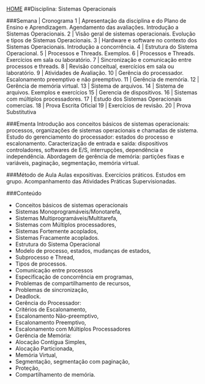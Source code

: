 [HOME](https://github.com/lucastafarelbs/Ensino-Superior-de-Informatica-GRATUITO) 
##Disciplina: Sistemas Operacionais

###Semana | Cronograma
1	| Apresentação da disciplina e do Plano de Ensino e Aprendizagem. Agendamento das avaliações. Introdução a Sistemas Operacionais.
2	| Visão geral de sistemas operacionais. Evolução e tipos de Sistemas Operacionais.
3	| Hardware e software no contexto dos Sistemas Operacionais. Introdução a concorrência.
4	| Estrutura do Sistema Operacional.
5	| Processos e Threads. Exemplos.
6	| Processos e Threads. Exercícios em sala ou laboratório.
7	| Sincronização e comunicação entre processos e threads.
8	| Revisão conceitual, exercícios em sala ou laboratório.
9	| Atividades de Avaliação.
10	| Gerência do processador. Escalonamento preemptivo e não preemptivo.
11	| Gerência de memória.
12	| Gerência de memória virtual.
13	| Sistema de arquivos.
14	| Sistema de arquivos. Exemplos e exercícios
15	| Gerencia de dispositivos.
16	| Sistemas com múltiplos processadores.
17	| Estudo dos Sistemas Operacionais comercias.
18	| Prova Escrita Oficial
19	| Exercícios de revisão.
20	| Prova Substitutiva


###Ementa
Introdução aos conceitos básicos de sistemas operacionais: processos, organizações de sistemas operacionais e chamadas de sistema. Estudo do gerenciamento do processador: estados do processo e escalonamento. Caracterização de entrada e saída: dispositivos controladores, softwares de E/S, interrupções, dependência e independência. Abordagem de gerência de memória: partições fixas e variáveis, paginação, segmentação, memória virtual.

###Método de Aula
Aulas expositivas. Exercícios práticos. Estudos em grupo. Acompanhamento das Atividades Práticas Supervisionadas.

###Conteúdo
- Conceitos básicos de sistemas operacionais
- Sistemas Monoprogramáveis/Monotarefa,
- Sistemas Multiprogramáveis/Multitarefa,
- Sistemas com Múltiplos processadores,
- Sistemas Fortemente acoplados,
- Sistemas Fracamente acoplados.
- Estrutura do Sistema Operacional
- Modelo de processo, estados, mudanças de estados,
- Subprocesso e Thread,
- Tipos de processos.
- Comunicação entre processos
- Especificação de concorrência em programas,
- Problemas de compartilhamento de recursos,
- Problemas de sincronização,
- Deadlock.
- Gerência do Processador:
- Critérios de Escalonamento,
- Escalonamento Não-preemptivo,
- Escalonamento Preemptivo,
- Escalonamento com Múltiplos Processadores
- Gerência de Memória:
- Alocação Contígua Simples,
- Alocação Particionada,
- Memória Virtual,
- Segmentação, segmentação com paginação,
- Proteção,
- Compartilhamento de memória.
